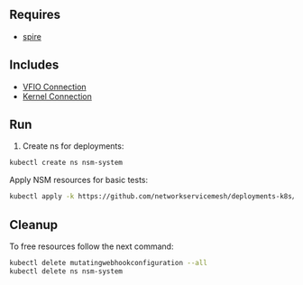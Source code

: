 ## Requires

- [spire](../spire)

## Includes

- [VFIO Connection](../use-cases/Vfio2Noop)
- [Kernel Connection](../use-cases/SriovKernel2Noop)

## Run

1. Create ns for deployments:
```bash
kubectl create ns nsm-system
```

Apply NSM resources for basic tests:
```bash
kubectl apply -k https://github.com/networkservicemesh/deployments-k8s/examples/sriov?ref=dbd9d092cfe135b2a4ba5073a73c6828677ae9a2
```

## Cleanup

To free resources follow the next command:
```bash
kubectl delete mutatingwebhookconfiguration --all
kubectl delete ns nsm-system
```
